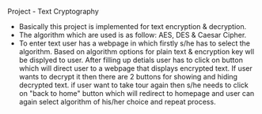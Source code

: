 Project - Text Cryptography

- Basically this project is implemented for text encryption & decryption.
- The algorithm which are used is as follow: AES, DES & Caesar Cipher.
- To enter text user has a webpage in which firstly s/he has to select the algorithm. Based on algorithm options for plain text & encryption key wll be displyed to user. After filling up detials user has to click on button which will direct user to a webpage that displays encrypted text. If user wants to decrypt it then there are 2 buttons for showing and hiding decrypted text. if user want to take tour again then s/he needs to click on "back to home" button which will redirect to homepage and user can again select algorithm of his/her choice and repeat process.
